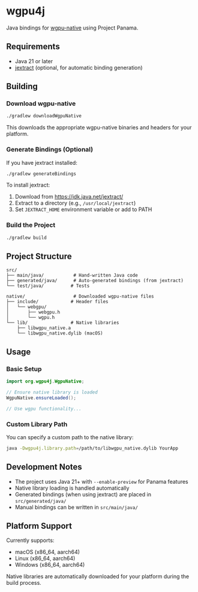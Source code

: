 # wgpu4j

Java bindings for [wgpu-native](https://github.com/gfx-rs/wgpu-native) using Project Panama.

## Requirements

- Java 21 or later
- [jextract](https://jdk.java.net/jextract/) (optional, for automatic binding generation)

## Building

### Download wgpu-native

```bash
./gradlew downloadWgpuNative
```

This downloads the appropriate wgpu-native binaries and headers for your platform.

### Generate Bindings (Optional)

If you have jextract installed:

```bash
./gradlew generateBindings
```

To install jextract:
1. Download from https://jdk.java.net/jextract/
2. Extract to a directory (e.g., `/usr/local/jextract`)
3. Set `JEXTRACT_HOME` environment variable or add to PATH

### Build the Project

```bash
./gradlew build
```

## Project Structure

```
src/
├── main/java/           # Hand-written Java code
├── generated/java/      # Auto-generated bindings (from jextract)
└── test/java/          # Tests

native/                  # Downloaded wgpu-native files
├── include/            # Header files
│   └── webgpu/
│       ├── webgpu.h
│       └── wgpu.h
└── lib/                # Native libraries
    ├── libwgpu_native.a
    └── libwgpu_native.dylib (macOS)
```

## Usage

### Basic Setup

```java
import org.wgpu4j.WgpuNative;

// Ensure native library is loaded
WgpuNative.ensureLoaded();

// Use wgpu functionality...
```

### Custom Library Path

You can specify a custom path to the native library:

```bash
java -Dwgpu4j.library.path=/path/to/libwgpu_native.dylib YourApp
```

## Development Notes

- The project uses Java 21+ with `--enable-preview` for Panama features
- Native library loading is handled automatically
- Generated bindings (when using jextract) are placed in `src/generated/java/`
- Manual bindings can be written in `src/main/java/`

## Platform Support

Currently supports:
- macOS (x86_64, aarch64)
- Linux (x86_64, aarch64)  
- Windows (x86_64, aarch64)

Native libraries are automatically downloaded for your platform during the build process.